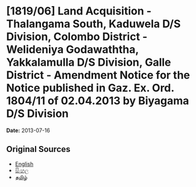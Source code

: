 # [1819/06] Land Acquisition - Thalangama South, Kaduwela D/S Division, Colombo District - Welideniya Godawaththa, Yakkalamulla D/S Division, Galle District - Amendment Notice for the Notice published in Gaz. Ex. Ord. 1804/11 of 02.04.2013 by Biyagama D/S Division

**Date:** 2013-07-16

## Original Sources

- [English](https://documents.gov.lk/view/extra-gazettes/2013/7/1819-06_E.pdf)
- [සිංහල](https://documents.gov.lk/view/extra-gazettes/2013/7/1819-06_S.pdf)
- [தமிழ்](https://documents.gov.lk/view/extra-gazettes/2013/7/1819-06_T.pdf)
